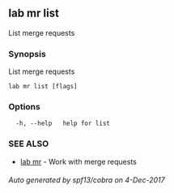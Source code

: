## lab mr list

List merge requests

### Synopsis


List merge requests

```
lab mr list [flags]
```

### Options

```
  -h, --help   help for list
```

### SEE ALSO
* [lab mr](lab_mr.md)	 - Work with merge requests

###### Auto generated by spf13/cobra on 4-Dec-2017
